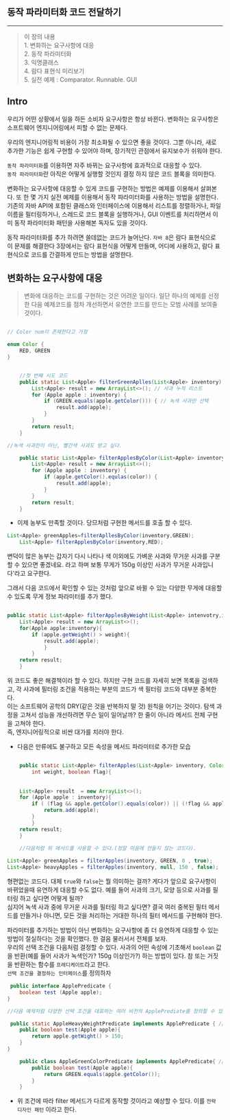 ## 동작 파라미터화 코드 전달하기

---

> 이 장의 내용
> <br> 1. 변화하는 요구사항에 대응
> <br> 2. 동작 파라미터화
> <br> 3. 익명클래스
> <br> 4. 람다 표현식 미리보기
> <br> 5. 실전 예제 : Comparator. Runnable. GUI

## Intro

우리가 어떤 상황에서 일을 하든 소비자 요구사항은 항상 바뀐다. 변화하는 요구사항은 소프트웨어 엔지니어링에서 피할 수 없는 문제다.

우리의 엔지니어링적 비용이 가장 최소화될 수 있으면 좋을 것이다. 그뿐 아니라, 새로 추가한 기능은 쉽게 구현할 수 있어야 하며, 장기적인 관점에서 유지보수가 쉬워야 한다.

`동작 파라미터화`를 이용하면 자주 바뀌는 요구사항에 효과적으로 대응할 수 있다.
<br>`동작 파라미터화`란 아직은 어떻게 실행할 것인지 결정 하지 않은 코드 블록을 의미한다.

변화하는 요구사항에 대응할 수 있게 코드를 구현하는 방법은 예제를 이용해서 살펴본다. 또 한 몇 가지 실전 예제를 이용해서 동작 파라미터화를 사용하는 방법을 설명한다.
<br> 기존의 자바 API에 포함된 클래스와 인터페이스에 이용해서 리스트를 정렬하거나, 파일 이름을 필터링하거나, 스레드로 코드 블록을 실행하거나, GUI 이벤트를 처리하면서
이미 동작 파라미터화 패턴을 사용해본 독자도 있을 것이다.

동작 파라미터화를 추가 하려면 쓸데없는 코드가 늘어난다. `자바 8`은 람다 표현식으로 이 문제를 해결한다 3장에서는 람다 표현식을 어떻게 만들며, 어디에 사용하고, 람다
표현식으로 코드를 간결하게 만드는 방법을 설명한다.

## 변화하는 요구사항에 대응

> 변화에 대응하는 코드를 구현하는 것은 어려운 일이다. 일단 하나의 예제를 선정한 다음 예제코드를 점차 개선하면서 유연한 코드를 만드는 모범 사례를 보여줄 것이다.

```java

// Color num이 존재한다고 가정

enum Color {
    RED, GREEN
}


    //첫 번쨰 시도 코드
    public static List<Apple> filterGreenAplles(List<Apple> inventory) {
        List<Apple> result = new ArrayList<>(); // 사과 누적 리스트
        for (Apple apple : inventory) {
            if (GREEN.equals(apple.getColor())) { // 녹색 사과만 선택
                result.add(apple);
            }
        }
        return result;
    }

//녹색 사과만이 아닌, 빨간색 사과도 받고 싶다.

    public static List<Apple> filterApplesByColor(List<Apple> inventory, Color color) {
        List<Apple> result = new ArrayList<>();
        for (Apple apple : inventory) {
            if (apple.getColor().equlas(color)) {
                result.add(apple);
            }
        }
        return result;
    }
```

- 이제 농부도 만족할 것이다. 당므처럼 구현한 메서드를 호출 할 수 있다.

```java
List<Apple> greenApples=filterApllesByColor(inventory,GREEN);
    List<Apple> filterApplesByColor(inventory,RED); 
```

변덕이 많은 농부는 갑자기 다시 나타나 색 이외에도 가벼운 사과와 무거운 사과를 구분할 수 있으면 좋겠네요. 라고 하며 보통 무게가 150g 이상인 사과가 무거운 사과입니다'라고
요구한다.

그래서 다음 코드에서 확인할 수 있는 것처럼 앞으로 바뀔 수 있는 다양한 무게에 대응할 수 있도록 무게 정보 파라미터를 추가 했다.

```java

public static List<Apple> filterApplesByWeight(List<Apple> intenvotry,int weight){
    List<Apple> result = new ArrayList<>();
    for(Apple apple:inventory){
        if (apple.getWeight() > weight){
            result.add(apple);
            }
        }
    return result;
    }
```

위 코드도 좋은 해결책이라 할 수 있다. 하지만 구현 코드를 자세히 보면 목록을 검색하고, 각 사과에 필터링 조건을 적용하는 부분의 코드가 색 필터링 코드와 대부분 중복한다.
<br> 이는 소프트웨어 공학의 DRY(같은 것을 반복하지 말 것) 원칙을 어기는 것이다. 탐색 과정을 고쳐서 성능을 개선하려면 무슨 일이 일어날까? 한 줄이 아니라 메서드 전체 구현을 고쳐야 한다.
<br> 즉, 엔지니어링적으로 비싼 대가를 치러야 한다.


- 다음은 만류에도 불구하고 모든 속성을 메서드 파라미터로 추가한 모습

```java

    public static List<Apple> filterApples(List<Apple> inventory, Color color,
        int weight, boolean flag){
    
    
    List<Apple> result  = new ArrayList<>();
    for (Apple apple : inventory){
        if ( (flag && apple.getColor().equals(color)) || (!flag && apple.getWeight() > weight )) { // 색이나 무게를 선택하는 방법이 마음에 들지 않는다.
            return.add(apple);
        }
        }
    return result;
    }
    
    //다음처럼 위 메서드를 사용할 수 있다.(정말 마음에 안들지 않는 코드다).

List<Apple> greenApples = filterApples(inventory, GREEN, 0 , true);
List<Apple> heavyApples = filterApples(inventory, null, 150 , false);
```

형편없는 코드다. 대체 `true`와 `false`는 뭘 의미하는 걸까? 게다가 앞으로 요구사항이 바뀌었을때 유연하게 대응할 수도 없다. 예를 들어 사과의 크기, 모양 등으로 사과를 필터링 하고 싶다면 어떻게 될까?
<br> 심지어 녹색 사과 중에 무거운 사과를 필터링 하고 싶다면? 결국 여러 중복된 필터 메서드를 만들거나 아니면, 모든 것을 처리하는 거대한 하나의 필터 메서드를 구현해야 한다.

파라미터를 추가하는 방법이 아닌 변화하는 요구사항에 좀 더 유연하게 대응할 수 있는 방법이 절실하다는 것을 확인했다. 한 걸음 물러서서 전체를 보자.
<br> 우리의 선택 조건을 다음처럼 결정할 수 있다. 사과의 어떤 속성에 기초해서 `boolean` 값을 반환(예를 들어 사과가 녹색인가? 150g 이상인가?) 하는 방법이 있다. 참 또는 거짓을 반환하는 함수를 `프레디케이트`라고 한다.
<br> `선택 조건을 결정하는 인터페이스`를 정의하자

```java
 public interface ApplePredicate {
    boolean test (Apple apple);
}

//다음 예제처럼 다양한 선택 조건을 대표하는 여러 비전의 ApplePrediate를 정의할 수 있다.

 public static AppleHeavyWeightPredicate implements ApplePredicate { // 무거운 사과만 선택
    public boolean test(Apple apple){
        return apple.getWight() > 150;
    }
}

    public class AppleGreenColorPredicate implements ApplePredicate{ // 녹색 사과만 선택
        public boolean test(Apple apple){
            return GREEN.equals(apple.getColor());
        }
    }
```

- 위 조건에 따라 filter 메서드가 다르게 동작할 것이라고 예상할 수 있다. 이를 `전략 디자인 패턴` 이라고 한다.




